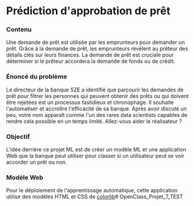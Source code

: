 # Prédiction d'approbation de prêt

### Contenu
Une demande de prêt est utilisée par les emprunteurs pour demander un prêt. Grâce à la demande de prêt, les emprunteurs révèlent au prêteur des détails clés sur leurs finances. La demande de prêt est cruciale pour déterminer si le prêteur accordera la demande de fonds ou de crédit.

### Énoncé du problème
Le directeur de la banque SZE a identifié que parcourir les demandes de prêt pour filtrer les personnes qui peuvent obtenir des prêts ou qui doivent être rejetées est un processus fastidieux et chronophage. Il souhaite l'automatiser et accroître l'efficacité de sa banque. Après avoir discuté un peu, votre nom apparaît comme l'un des rares data scientists capables de rendre cela possible en un temps limité. Allez-vous aider le réalisateur ?

### Objectif
L'idée derrière ce projet ML est de créer un modèle ML et une application Web que la banque peut utiliser pour classer si un utilisateur peut se voir accorder un prêt ou non.

### Modèle Web
Pour le déploiement de l'apprentissage automatique, cette application utilise des modèles HTML et CSS de [colorlib](https://colorlib.com/wp/template/colorlib-regform-7/)# OpenClass_Projet_7_TEST
